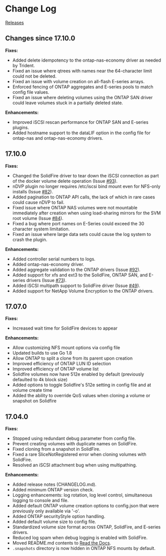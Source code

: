 # Change Log

[Releases](https://github.com/NetApp/netappdvp/releases)

## Changes since 17.10.0

**Fixes:**
- Added delete idempotency to the ontap-nas-economy driver as needed by Trident.
- Fixed an issue where qtrees with names near the 64-character limit could not
  be deleted.
- Fixed an issue with volume creation on all-flash E-series arrays.
- Enforced fencing of ONTAP aggregates and E-series pools to match config file values.
- Fixed an issue where deleting volumes using the ONTAP SAN driver could leave
  volumes stuck in a partially deleted state.

**Enhancements:**
- Improved iSCSI rescan performance for ONTAP SAN and E-series plugins.
- Added hostname support to the dataLIF option in the config file for ontap-nas and ontap-nas-economy drivers.

## 17.10.0

**Fixes:**
- Changed the SolidFire driver to tear down the iSCSI connection as part
  of the docker volume delete operation (Issue [#93](https://github.com/NetApp/netappdvp/issues/93)).
- nDVP plugin no longer requires /etc/iscsi bind mount even for NFS-only
  installs (Issue [#82](https://github.com/NetApp/netappdvp/issues/82)).
- Added pagination to ONTAP API calls, the lack of which in rare cases
  could cause nDVP to fail.
- Fixed issue where ONTAP NAS volumes were not mountable immediately
  after creation when using load-sharing mirrors for the SVM root
  volume (Issue [#84](https://github.com/NetApp/netappdvp/issues/84)).
- Fixed a bug where port names on E-Series could exceed the 30 character
  system limitation.
- Fixed an issue where large data sets could cause the log system to
  crash the plugin.

**Enhancements:**
- Added controller serial numbers to logs.
- Added ontap-nas-economy driver.
- Added aggregate validation to the ONTAP drivers
  (Issue [#92](https://github.com/NetApp/netappdvp/issues/92)).
- Added support for xfs and ext3 to the SolidFire, ONTAP SAN, and
  E-series drivers (Issue [#73](https://github.com/NetApp/netappdvp/issues/73)).
- Added iSCSI multipath support to SolidFire driver (Issue [#49](https://github.com/NetApp/netappdvp/issues/49)).
- Added support for NetApp Volume Encryption to the ONTAP drivers.

## 17.07.0

**Fixes:**
- Increased wait time for SolidFire devices to appear

**Enhancements:**

- Allow customizing NFS mount options via config file
- Updated builds to use Go 1.8
- Allow ONTAP to split a clone from its parent upon creation
- Improved efficiency of ONTAP LUN ID selection
- Improved efficiency of ONTAP volume list
- Solidfire volumes now have 512e enabled by default (previously defaulted to 4k block size)
- Added options to toggle Solidfire's 512e setting in config file and at volume create time
- Added the ability to override QoS values when cloning a volume or snapshot on Solidfire

## 17.04.0

**Fixes:**

- Stopped using redundant debug parameter from config file.
- Prevent creating volumes with duplicate names on SolidFire.
- Fixed cloning from a snapshot in SolidFire.
- Fixed a rare SliceNotRegistered error when cloning volumes with SolidFire.
- Resolved an iSCSI attachment bug when using multipathing.

**Enhancements:**

- Added release notes (CHANGELOG.md).
- Added minimum ONTAP version check.
- Logging enhancements: log rotation, log level control, simultaneous logging
to console and file.
- Added default ONTAP volume creation options to config.json that were previously only available via '-o'.
- Added ONTAP securityStyle option handling.
- Added default volume size to config file.
- Standardized volume size format across ONTAP, SolidFire, and E-series drivers.
- Reduced log spam when debug logging is enabled with SolidFire.
- Moved README.md contents to [Read the Docs](http://netappdvp.readthedocs.io/en/latest/).
- `.snapshots` directory is now hidden in ONTAP NFS mounts by default.
